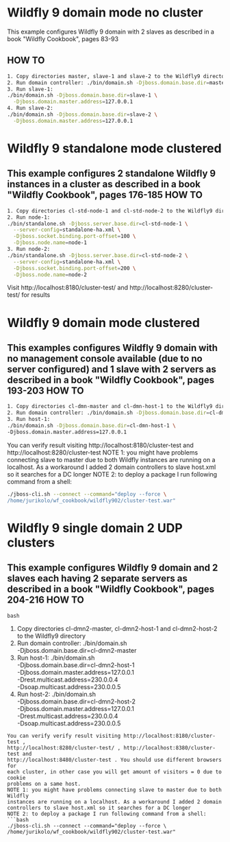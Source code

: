 # Wildfly 9 domain mode no cluster
This example configures Wildfly 9 domain with 2 slaves as described in a
book "Wildfly Cookbook", pages 83-93

HOW TO
------
```bash
1. Copy directories master, slave-1 and slave-2 to the Wildfly9 directory
2. Run domain controller: ./bin/domain.sh -Djboss.domain.base.dir=master
3. Run slave-1:
./bin/domain.sh -Djboss.domain.base.dir=slave-1 \
  -Djboss.domain.master.address=127.0.0.1
4. Run slave-2:
./bin/domain.sh -Djboss.domain.base.dir=slave-2 \
  -Djboss.domain.master.address=127.0.0.1
```

# Wildfly 9 standalone mode clustered
This example configures 2 standalone Wildfly 9 instances in a cluster as
described in a book "Wildfly Cookbook", pages 176-185
HOW TO
------
```bash
1. Copy directories cl-std-node-1 and cl-std-node-2 to the Wildfly9 directory
2. Run node-1:
./bin/standalone.sh -Djboss.server.base.dir=cl-std-node-1 \
  --server-config=standalone-ha.xml \
  -Djboss.socket.binding.port-offset=100 \
  -Djboss.node.name=node-1
3. Run node-2:
./bin/standalone.sh -Djboss.server.base.dir=cl-std-node-2 \
  --server-config=standalone-ha.xml \
  -Djboss.socket.binding.port-offset=200 \
  -Djboss.node.name=node-2
```
Visit http://localhost:8180/cluster-test/ and
http://localhost:8280/cluster-test/ for results

# Wildfly 9 domain mode clustered
This examples configures Wildfly 9 domain with no management console available
(due to no server configured) and 1 slave with 2 servers as described in a book
"Wildfly Cookbook", pages 193-203
HOW TO
------
```bash
1. Copy directories cl-dmn-master and cl-dmn-host-1 to the Wildfly9 directory
2. Run domain controller: ./bin/domain.sh -Djboss.domain.base.dir=cl-dmn-master
3. Run host-1:
./bin/domain.sh -Djboss.domain.base.dir=cl-dmn-host-1 \
-Djboss.domain.master.address=127.0.0.1
```
You can verify result visiting http://localhost:8180/cluster-test and
http://localhost:8280/cluster-test
NOTE 1: you might have problems connecting slave to master due to both Wildfly
instances are running on a localhost. As a workaround I added 2 domain 
controllers to slave host.xml so it searches for a DC longer
NOTE 2: to deploy a package I run following command from a shell:
```bash
./jboss-cli.sh --connect --command="deploy --force \
/home/jurikolo/wf_cookbook/wildfly902/cluster-test.war"
```

# Wildfly 9 single domain 2 UDP clusters
This example configures Wildfly 9 domain and 2 slaves each having 2 separate
servers as described in a book "Wildfly Cookbook", pages 204-216
HOW TO
------
```bash```
1. Copy directories cl-dmn2-master, cl-dmn2-host-1 and cl-dmn2-host-2 to the
Wildfly9 directory
2. Run domain controller: ./bin/domain.sh \
-Djboss.domain.base.dir=cl-dmn2-master
3. Run host-1:
./bin/domain.sh \
-Djboss.domain.base.dir=cl-dmn2-host-1 \
-Djboss.domain.master.address=127.0.0.1 \
-Drest.multicast.address=230.0.0.4 \
-Dsoap.multicast.address=230.0.0.5
4. Run host-2:
./bin/domain.sh \
-Djboss.domain.base.dir=cl-dmn2-host-2 \
-Djboss.domain.master.address=127.0.0.1 \
-Drest.multicast.address=230.0.0.4 \
-Dsoap.multicast.address=230.0.0.5
```
You can verify verify result visiting http://localhost:8180/cluster-test ,
http://localhost:8280/cluster-test/ , http://localhost:8380/cluster-test and
http://localhost:8480/cluster-test . You should use different browsers for
each cluster, in other case you will get amount of visitors = 0 due to cookie
problems on a same host.
NOTE 1: you might have problems connecting slave to master due to both Wildfly
instances are running on a localhost. As a workaround I added 2 domain 
controllers to slave host.xml so it searches for a DC longer
NOTE 2: to deploy a package I run following command from a shell:
```bash
./jboss-cli.sh --connect --command="deploy --force \
/home/jurikolo/wf_cookbook/wildfly902/cluster-test.war"
```
